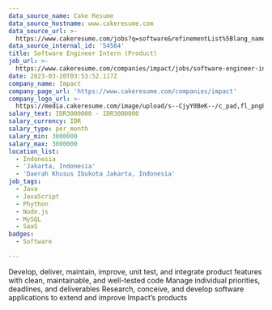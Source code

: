 ```yaml
---
data_source_name: Cake Resume
data_source_hostname: www.cakeresume.com
data_source_url: >-
  https://www.cakeresume.com/jobs?q=software&refinementList%5Blang_name%5D%5B0%5D=English&refinementList%5Bsalary_type%5D=per_year&range%5Bsalary_range%5D%5Bmin%5D=1000000&page=2
data_source_internal_id: '54564'
title: Software Engineer Intern (Product)
job_url: >-
  https://www.cakeresume.com/companies/impact/jobs/software-engineer-intern-product
date: 2023-03-20T03:53:52.117Z
company_name: Impact
company_page_url: 'https://www.cakeresume.com/companies/impact'
company_logo_url: >-
  https://media.cakeresume.com/image/upload/s--CjyY0BeK--/c_pad,fl_png8,h_200,w_200/v1663744097/f2lrigqc3rgnqek8lx43.png
salary_text: IDR3000000 - IDR3000000
salary_currency: IDR
salary_type: per_month
salary_min: 3000000
salary_max: 3000000
location_list:
  - Indonesia
  - 'Jakarta, Indonesia'
  - 'Daerah Khusus Ibukota Jakarta, Indonesia'
job_tags:
  - Java
  - JavaScript
  - Phython
  - Node.js
  - MySQL
  - SaaS
badges:
  - Software

---
```


Develop, deliver, maintain, improve, unit test, and integrate product features with clean, maintainable, and well-tested code Manage individual priorities, deadlines, and deliverables Research, conceive, and develop software applications to extend and improve Impact’s products